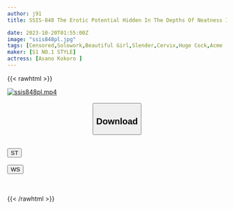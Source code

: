```yaml
---
author: j91
title: SSIS-848 The Erotic Potential Hidden In The Depths Of Neatness Is Blossoming. The Development Of A Big Cock Portio For The First Time In My Life. The Climax Of Deep Vaginal Trance. Kokoro Asano.

date: 2023-10-20T01:55:00Z
image: "ssis848pl.jpg"
tags: [Censored,Solowork,Beautiful Girl,Slender,Cervix,Huge Cock,Acme · Orgasm	]
maker: [S1 NO.1 STYLE]
actress: [Asano Kokoro ]
---
```



{{< rawhtml >}}

<div class="video" data-videoid="mljD0w4DrLfbZO3">
    <a href="javascript:;">
        <img src="https://my.j91.asia/posts/ssis848pl/ssis848pl.jpg" width="WIDTH" height="HEIGHT" alt="ssis848pl.mp4" loading="lazy">
    </a>
</div>

<script type="text/javascript" src="https://j91.asia/asset/on-demand-st.js"></script>

<br>
  <link rel="stylesheet" href="https://j91.asia/asset/bs5.css">
  
  <center>
  <button class="btn btn-primary" type="button" data-bs-toggle="collapse" data-bs-target=".multi-collapse" aria-expanded="false" aria-controls="multiCollapseExample1 multiCollapseExample2"><h2>Download</h2></button></center>
</p>
<div class="row">
  <div class="col">
    <div class="collapse multi-collapse" id="multiCollapseExample1">
      <div class="card card-body">
	      	      <br>
<div class="buttons">  
<a href="https://streamtape.to/v/mljD0w4DrLfbZO3"><button class="btn-hover color-3"><i class="fa fa-download"></i> ST</button></a></div>
    </div>
  </div>
</div>
  <div class="col">
    <div class="collapse multi-collapse" id="multiCollapseExample2">
      <div class="card card-body">
	      <br>
<div class="buttons">
    <a href="https://wolfstream.tv/qae90y0nrjye"><button class="btn-hover color-9"><i class="fa fa-download"></i> WS</button></a></div>
<br><br>
      </div>
    </div>
  </div>
</div>

{{< /rawhtml >}}
